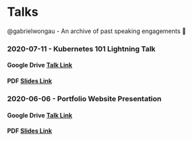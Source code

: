 # Talks
@gabrielwongau - An archive of past speaking engagements 🎤

### 2020-07-11 - Kubernetes 101 Lightning Talk

#### Google Drive [Talk Link](https://bit.ly/3lcrU9W)
#### PDF [Slides Link](https://bit.ly/33tiwJe)

### 2020-06-06 - Portfolio Website Presentation

#### Google Drive [Talk Link](https://bit.ly/36trZBZ)
#### PDF [Slides Link](https://bit.ly/3lbbU89)


